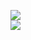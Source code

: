 [![](https://img.shields.io/badge/Made%20With-Github%20Spray-lightgrey.svg?style=for-the-badge&logo=github)](https://github.com/Annihil/github-spray#32322)  
[![](https://i.imgur.com/2DrTn0Z.gif)](https://github.com/Annihil/github-spray)